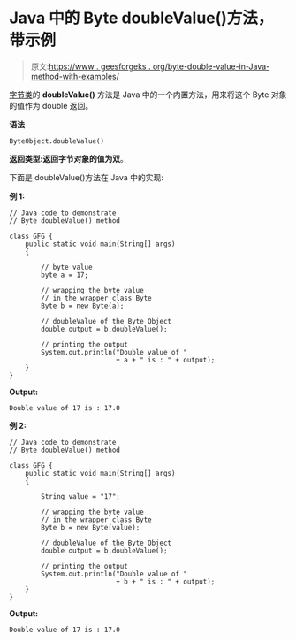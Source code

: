 # Java 中的 Byte doubleValue()方法，带示例

> 原文:[https://www . geesforgeks . org/byte-double-value-in-Java-method-with-examples/](https://www.geeksforgeeks.org/byte-doublevalue-method-in-java-with-examples/)

[字节类](https://www.geeksforgeeks.org/java-lang-byte-class-java/)的 **doubleValue()** 方法是 Java 中的一个内置方法，用来将这个 Byte 对象的值作为 double 返回。

**语法**

```
ByteObject.doubleValue()
```

**返回类型:**返回字节对象的值为**双**。

下面是 doubleValue()方法在 Java 中的实现:

**例 1:**

```
// Java code to demonstrate
// Byte doubleValue() method

class GFG {
    public static void main(String[] args)
    {

        // byte value
        byte a = 17;

        // wrapping the byte value
        // in the wrapper class Byte
        Byte b = new Byte(a);

        // doubleValue of the Byte Object
        double output = b.doubleValue();

        // printing the output
        System.out.println("Double value of "
                           + a + " is : " + output);
    }
}
```

**Output:**

```
Double value of 17 is : 17.0

```

**例 2:**

```
// Java code to demonstrate
// Byte doubleValue() method

class GFG {
    public static void main(String[] args)
    {

        String value = "17";

        // wrapping the byte value
        // in the wrapper class Byte
        Byte b = new Byte(value);

        // doubleValue of the Byte Object
        double output = b.doubleValue();

        // printing the output
        System.out.println("Double value of "
                           + b + " is : " + output);
    }
}
```

**Output:**

```
Double value of 17 is : 17.0

```